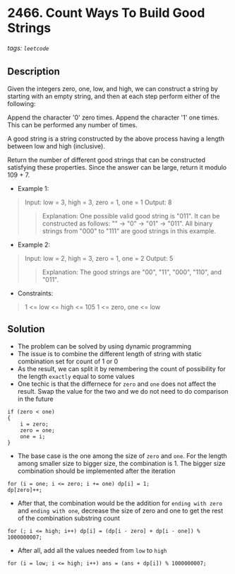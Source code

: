 # 2466. Count Ways To Build Good Strings
###### tags: `leetcode`
## Description
Given the integers zero, one, low, and high, we can construct a string by starting with an empty string, and then at each step perform either of the following:

Append the character '0' zero times.
Append the character '1' one times.
This can be performed any number of times.

A good string is a string constructed by the above process having a length between low and high (inclusive).

Return the number of different good strings that can be constructed satisfying these properties. Since the answer can be large, return it modulo 109 + 7.

- Example 1:

>Input: low = 3, high = 3, zero = 1, one = 1
Output: 8
>>Explanation: 
One possible valid good string is "011". 
It can be constructed as follows: "" -> "0" -> "01" -> "011". 
All binary strings from "000" to "111" are good strings in this example.

- Example 2:

>Input: low = 2, high = 3, zero = 1, one = 2
Output: 5
>>Explanation: The good strings are "00", "11", "000", "110", and "011".

- Constraints:

>1 <= low <= high <= 105
1 <= zero, one <= low

## Solution
- The problem can be solved by using dynamic programming
- The issue is to combine the different length of string with static combination set for count of 1 or 0
- As the result, we can split it by remembering the count of possibility for the length `exactly` equal to some values
- One techic is that the differnece for `zero` and `one` does not affect the result. Swap the value for the two and we do not need to do comparison in the future
```cpp=
if (zero < one)
{
    i = zero;
    zero = one;
    one = i;
}
```
- The base case is the one among the size of `zero` and `one`. For the length among smaller size to bigger size, the combination is 1. The bigger size combination should be implemented after the iteration
```cpp=
for (i = one; i <= zero; i += one) dp[i] = 1;
dp[zero]++;
```
- After that, the combination would be the addition for `ending with zero` and `ending with one`, decrease the size of zero and one to get the rest of the combination substring count
```cpp=
for (; i <= high; i++) dp[i] = (dp[i - zero] + dp[i - one]) % 1000000007;
```
- After all, add all the values needed from `low` to `high`
```cpp=
for (i = low; i <= high; i++) ans = (ans + dp[i]) % 1000000007;
```